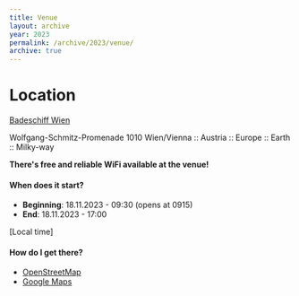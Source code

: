```yaml
---
title: Venue
layout: archive
year: 2023
permalink: /archive/2023/venue/
archive: true
---
```


# Location

[Badeschiff Wien](https://www.badeschiff.at/)

Wolfgang-Schmitz-Promenade 1010 Wien/Vienna :: Austria :: Europe :: Earth :: Milky-way

**There's free and reliable WiFi available at the venue!**

#### When does it start?

- **Beginning**: 18.11.2023 - 09:30 (opens at 0915)
- **End**: 18.11.2023 - 17:00

[Local time]

#### How do I get there?

- [OpenStreetMap](https://www.openstreetmap.org/#map=18/48.2117842/16.3816056)
- [Google Maps](https://goo.gl/maps/pbnzAo4ydFWKGT2h8)
